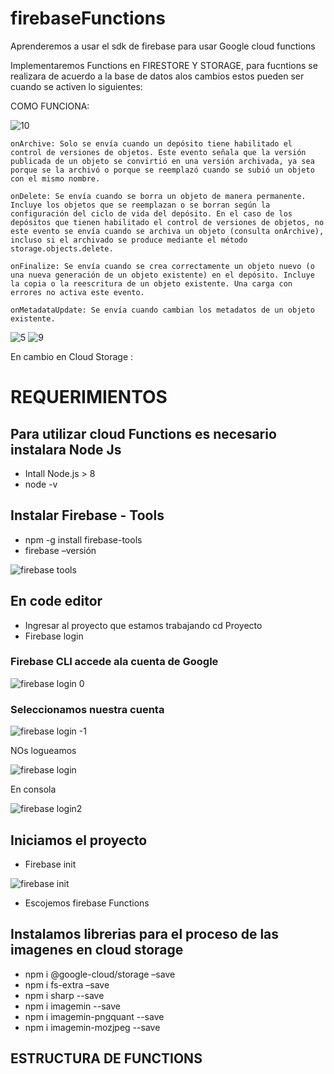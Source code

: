 # firebaseFunctions

Aprenderemos a usar el sdk de firebase para usar Google cloud functions

Implementaremos Functions en FIRESTORE Y STORAGE, para fucntions se realizara de acuerdo a la base de datos alos cambios estos pueden ser cuando se activen lo siguientes: 


COMO FUNCIONA: 

![10](https://user-images.githubusercontent.com/39227411/87824891-1db5b380-c844-11ea-85f7-28223ee633d4.png)

    onArchive: Solo se envía cuando un depósito tiene habilitado el control de versiones de objetos. Este evento señala que la versión publicada de un objeto se convirtió en una versión archivada, ya sea porque se la archivó o porque se reemplazó cuando se subió un objeto con el mismo nombre.
    
    onDelete: Se envía cuando se borra un objeto de manera permanente. Incluye los objetos que se reemplazan o se borran según la configuración del ciclo de vida del depósito. En el caso de los depósitos que tienen habilitado el control de versiones de objetos, no este evento se envía cuando se archiva un objeto (consulta onArchive), incluso si el archivado se produce mediante el método storage.objects.delete.
    
    onFinalize: Se envía cuando se crea correctamente un objeto nuevo (o una nueva generación de un objeto existente) en el depósito. Incluye la copia o la reescritura de un objeto existente. Una carga con errores no activa este evento.
    
    onMetadataUpdate: Se envía cuando cambian los metadatos de un objeto existente.



![5](https://user-images.githubusercontent.com/39227411/87825560-5904b200-c845-11ea-87ab-f86e52723c9b.PNG)
![9](https://user-images.githubusercontent.com/39227411/87824934-2e662980-c844-11ea-850d-6e6a347cee36.png)

En cambio en Cloud Storage : 
 
 
# REQUERIMIENTOS

## Para utilizar cloud Functions es necesario   instalara Node Js

- Intall  Node.js > 8 
- node -v

## Instalar Firebase - Tools 

- npm -g install firebase-tools
- firebase –versión

![firebase tools](https://user-images.githubusercontent.com/39227411/87824786-ec3ce800-c843-11ea-8894-c9daaf9a67ac.PNG)


## En code editor

- Ingresar al proyecto que estamos trabajando cd Proyecto
- Firebase login
### Firebase CLI accede ala cuenta de Google

![firebase login 0](https://user-images.githubusercontent.com/39227411/87824588-8a7c7e00-c843-11ea-886d-8fadcbda8d63.PNG)

### Seleccionamos nuestra cuenta

![firebase login -1](https://user-images.githubusercontent.com/39227411/87824596-8d776e80-c843-11ea-9092-15afcdb32402.PNG)

NOs logueamos 

![firebase login](https://user-images.githubusercontent.com/39227411/87824600-8f413200-c843-11ea-8c44-ab125b08260f.PNG)

En consola


![firebase login2](https://user-images.githubusercontent.com/39227411/87824701-c0b9fd80-c843-11ea-9b2f-93ed9ba375b4.PNG)

## Iniciamos el proyecto
- Firebase init 


![firebase init](https://user-images.githubusercontent.com/39227411/87824541-78024480-c843-11ea-88a9-a07a156ba9d0.PNG)


- Escojemos firebase Functions

## Instalamos librerias para el proceso de las imagenes en cloud storage

- npm i @google-cloud/storage –save
- npm i fs-extra –save
- npm i sharp --save
- npm i imagemin --save
- npm i imagemin-pngquant --save
- npm i imagemin-mozjpeg --save



## ESTRUCTURA DE FUNCTIONS
